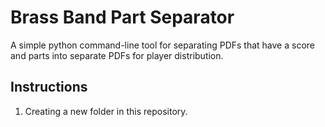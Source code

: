 # Brass Band Part Separator

A simple python command-line tool for separating PDFs that have a score and parts into separate PDFs for player distribution.

## Instructions

1. Creating a new folder in this repository.
